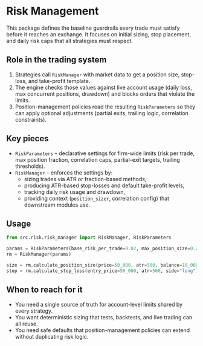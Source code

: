 # Risk Management

This package defines the baseline guardrails every trade must satisfy before it reaches
an exchange. It focuses on initial sizing, stop placement, and daily risk caps that all
strategies must respect.

## Role in the trading system

1. Strategies call `RiskManager` with market data to get a position size, stop-loss, and
   take-profit template.
2. The engine checks those values against live account usage (daily loss, max concurrent
   positions, drawdown) and blocks orders that violate the limits.
3. Position-management policies read the resulting `RiskParameters` so they can apply
   optional adjustments (partial exits, trailing logic, correlation constraints).

## Key pieces

- `RiskParameters` – declarative settings for firm-wide limits (risk per trade, max
  position fraction, correlation caps, partial-exit targets, trailing thresholds).
- `RiskManager` – enforces the settings by:
  - sizing trades via ATR or fraction-based methods,
  - producing ATR-based stop-losses and default take-profit levels,
  - tracking daily risk usage and drawdown,
  - providing context (`position_sizer`, correlation config) that downstream modules
    use.

## Usage

```python
from src.risk.risk_manager import RiskManager, RiskParameters

params = RiskParameters(base_risk_per_trade=0.02, max_position_size=0.25)
rm = RiskManager(params)

size = rm.calculate_position_size(price=50_000, atr=500, balance=10_000, regime="normal")
stop = rm.calculate_stop_loss(entry_price=50_000, atr=500, side="long")
```

## When to reach for it

- You need a single source of truth for account-level limits shared by every strategy.
- You want deterministic sizing that tests, backtests, and live trading can all reuse.
- You need safe defaults that position-management policies can extend without
  duplicating risk logic.
